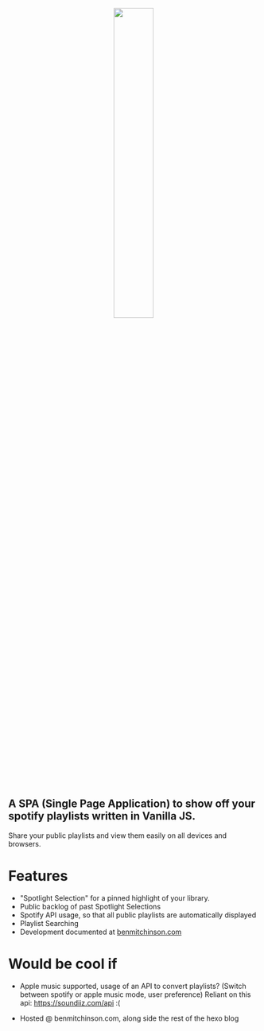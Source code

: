 <p align="center">
  <img width="40%" src="https://i.imgur.com/Jo4XFit.jpg">
</p>

## A SPA (Single Page Application) to show off your spotify playlists written in Vanilla JS.</br>
Share your public playlists and view them easily on all devices and browsers.

# Features
* "Spotlight Selection" for a pinned highlight of your library.
* Public backlog of past Spotlight Selections
* Spotify API usage, so that all public playlists are automatically displayed
* Playlist Searching
* Development documented at [benmitchinson.com](https://benmitchinson.com)

# Would be cool if
* Apple music supported, usage of an API to convert playlists? (Switch between spotify or apple music mode, user preference)
Reliant on this api: https://soundiiz.com/api :(

* Hosted @ benmitchinson.com, along side the rest of the hexo blog
